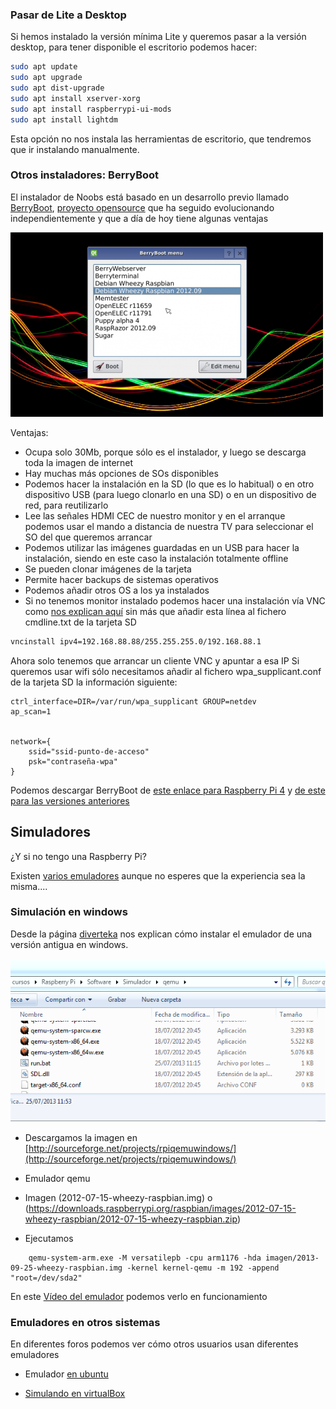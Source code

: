 ### Pasar de Lite a Desktop

Si hemos instalado la versión mínima Lite y queremos pasar a la versión desktop, para tener disponible el escritorio podemos hacer:

```sh
sudo apt update
sudo apt upgrade
sudo apt dist-upgrade
sudo apt install xserver-xorg
sudo apt install raspberrypi-ui-mods
sudo apt install lightdm
```

Esta opción no nos instala las herramientas de escritorio, que tendremos que ir instalando manualmente.

### Otros instaladores: BerryBoot

El instalador de Noobs está basado en un desarrollo previo llamado [BerryBoot](https://www.berryterminal.com/doku.php/berryboot), [proyecto opensource](https://github.com/maxnet/berryboot) que ha seguido evolucionando independientemente y que a día de hoy tiene algunas ventajas

![Menú de Berryboot](./images/berryboot-menu.png)

Ventajas:

* Ocupa solo 30Mb, porque sólo es el instalador, y luego se descarga toda la imagen de internet
* Hay muchas más opciones de SOs disponibles
* Podemos hacer la instalación en la SD (lo que es lo habitual) o en otro dispositivo USB (para luego clonarlo en una SD) o en un dispositivo de red, para reutilizarlo
* Lee las señales HDMI CEC de nuestro monitor y en el arranque podemos usar el mando a distancia de nuestra TV para seleccionar el SO del que queremos arrancar
* Podemos utilizar las imágenes guardadas en un USB para hacer la instalación, siendo en este caso la instalación totalmente offline
* Se pueden clonar imágenes de la tarjeta
* Permite hacer backups de sistemas operativos
* Podemos añadir otros OS a los ya instalados
* Si no tenemos monitor instalado podemos hacer una instalación vía VNC como [nos explican aquí](https://www.berryterminal.com/doku.php/berryboot/headless_installation) sin más que añadir esta línea al fichero cmdline.txt de la tarjeta SD

```sh
vncinstall ipv4=192.168.88.88/255.255.255.0/192.168.88.1 
```

Ahora solo tenemos que arrancar un cliente VNC y apuntar a esa IP
Si queremos usar wifi sólo necesitamos añadir al fichero wpa_supplicant.conf de la tarjeta SD la información siguiente:

```
ctrl_interface=DIR=/var/run/wpa_supplicant GROUP=netdev
ap_scan=1


network={
	ssid="ssid-punto-de-acceso"
	psk="contraseña-wpa"
}
```

Podemos descargar BerryBoot de [este enlace para Raspberry Pi 4](https://downloads.sourceforge.net/project/berryboot/berryboot-20200612-pi4.zip) y [de este para las versiones anteriores](https://downloads.sourceforge.net/project/berryboot/berryboot-20190612-pi0-pi1-pi2-pi3.zip)

## Simuladores

¿Y si no tengo una Raspberry Pi?

Existen [varios emuladores](https://www.google.es/search?q=raspberry+simulator&oq=raspberry+simulator&aqs=chrome..69i57j69i65l3j69i60l2.3806j0j7&sourceid=chrome&es_sm=93&ie=UTF-8) aunque no esperes que la experiencia sea la misma....

### Simulación en windows
Desde la página [diverteka](http://www.diverteka.com/?p=66) nos explican cómo instalar el emulador de una versión antigua en windows.

![qemu](./images/qemu.png)

* Descargamos la imagen en  [http://sourceforge.net/projects/rpiqemuwindows/](http://sourceforge.net/projects/rpiqemuwindows/)
* Emulador qemu
* Imagen (2012-07-15-wheezy-raspbian.img) o (https://downloads.raspberrypi.org/raspbian/images/2012-07-15-wheezy-raspbian/2012-07-15-wheezy-raspbian.zip)

* Ejecutamos

```
	qemu-system-arm.exe -M versatilepb -cpu arm1176 -hda imagen/2013-09-25-wheezy-raspbian.img -kernel kernel-qemu -m 192 -append "root=/dev/sda2"
```

En este [Vídeo del emulador](http://www.youtube.com/watch?feature=player_embedded&v=QvqaNUx7-pU) podemos verlo en funcionamiento

### Emuladores en otros sistemas

En diferentes foros podemos ver cómo otros usuarios usan diferentes emuladores

* Emulador [en ubuntu](http://www.cnx-software.com/2011/10/18/raspberry-pi-emulator-in-ubuntu-with-qemu/)

* [Simulando en virtualBox](https://www.raspberrypi.org/forums/viewtopic.php?f=9&t=2961)

